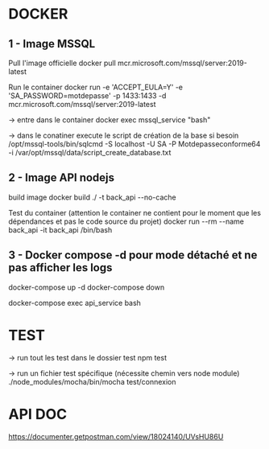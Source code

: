 
# DOCKER

## 1 - Image MSSQL

Pull l'image officielle
docker pull mcr.microsoft.com/mssql/server:2019-latest

Run le container
docker run -e 'ACCEPT_EULA=Y' -e 'SA_PASSWORD=motdepasse' -p 1433:1433 -d mcr.microsoft.com/mssql/server:2019-latest

-> entre dans le container
docker exec mssql_service "bash"

-> dans le conatiner execute le script de création de la base si besoin
/opt/mssql-tools/bin/sqlcmd -S localhost -U SA -P Motdepasseconforme64 -i /var/opt/mssql/data/script_create_database.txt

## 2 - Image API nodejs

build image
docker build ./ -t back_api --no-cache

Test du container (attention le container ne contient pour le moment que les dépendances et pas le code source du projet)
docker run --rm --name back_api -it back_api /bin/bash

## 3 - Docker compose -d pour mode détaché et ne pas afficher les logs

docker-compose up -d
docker-compose down

docker-compose exec api_service bash

# TEST

-> run tout les test dans le dossier test
npm test

-> run un fichier test spécifique (nécessite chemin vers node module)
./node_modules/mocha/bin/mocha test/connexion

# API DOC

<https://documenter.getpostman.com/view/18024140/UVsHU86U>
